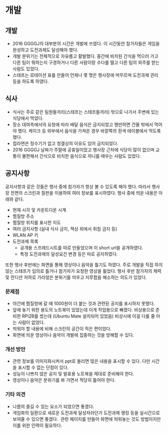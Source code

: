 # 개발

## 개발

* 2016 GGGGJ의 대부분의 시간은 개발에 쓰였다.
  이 시간동안 참가자들은 게임을 완성하고 도전과제도 달성해야 했다.
* 개발 분위기는 전체적으로 자유롭고 활발했다.
  중간에 비치된 간식을 먹으러 가고 다른 팀이 뭐하는지 구경하거나 다른 사람이랑 수다를 떨고 다른 팀의 외주를 받는 사람도 있었다.
* 스태프는 로테이션 표를 만들어 언제나 몇 명은 행사장에 머무르며 도전과제 관리 등을 하도록 하였다.

## 식사

* 식사는 주로 같은 팀원들끼리(스태프는 스태프들끼리) 밖으로 나가서 주변에 있는 식당에서 먹었다.
* 장소 대여측에서의 요청에 따라 배달 음식은 금지되었고 웬만하면 건물 밖에서 먹어야 했다.
  케이크 등 외부에서 음식을 가져온 경우 바깥쪽의 흰색 테이블에서 먹도록 했다.
* 컵라면은 정수기가 없고 청결상의 이유도 있어 금지되었다.
* 2016 GGGGJ 날짜가 주말에 공휴일이었고 행사장 근처에 식당이 많이 없으며 교통이 불편해서 간식으로 비치한 음식으로 끼니를 때우는 사람도 있었다.

## 공지사항

공지사항과 같은 것들은 행사 중에 참가자가 항상 볼 수 있도록 해야 했다.
따라서 행사장 전면의 스크린과 칠판을 이용하여 여러 정보를 표시하였다.
행사 중에 띄운 내용은 아래와 같다.

* 현재 시각 및 카운트다운 시계
* 찜질방 주소
* 찜질방 위치를 표시한 지도
* 여러 금지사항 (실내 식사 금지, 책상 위에서 취침 금지 등)
* WLAN AP 키
* 도전과제 목록
    * 공개용 스프레드시트를 따로 만들었으며 이 short url을 공개하였다.
    * 특정 도전과제의 달성요건 변경 등은 따로 공지하였다.

또한 행사 후반에는 화면을 통해 영상이나 음악을 틀기도 하였다.
주로 개발을 직접 하지 않는 스태프가 임의로 틀거나 참가자가 요청한 영상을 틀었다.
행사 후반 참가자의 체력 및 컨디션 저하로 가라않은 분위기를 띄우고 지루함을 해소하는 의도가 있었다.

### 문제점

* 야간에 찜질방에 갈 때 1000원이 더 붙는 것과 관련된 공지를 표시하지 못했다.
* 앞에 놓기 위한 용도의 노트북이 있었는데 이게 작업용으로 빠졌다.
  비상용으로 준비한 RPi2B를 썼는데 (Ubuntu Mate 설치되어 있었음) 비상시에 이걸 다룰 줄 아는 사람이 없었다.
* 띄워야 할 내용에 비해 스크린의 공간이 적은 편이었다.
* 화면에 띄운 영상이나 음악이 개발에 집중하는 것을 방해할 수 있다.

### 개선 방안

* 관련 정보를 이미지화시켜서 ppt로 돌리면 많은 내용을 표시할 수 있다.
  다만 시간을 표시할 수 없는 단점이 있다.
* 성능이 나쁘지 않은 공지 및 발표용 노트북을 제대로 준비해야 한다.
* 영상이나 음악은 분위기를 봐 가면서 적당히 틀어야 한다.

### 기타 의견

* 나름의 즐길 수 있는 요소가 되었으면 좋겠다.
* 게임화의 일환으로 새로운 도전과제 달성자라던가 도전과제 랭킹 등을 실시간으로 보여줄 수 있으면 좋겠다.
  관련 페이지를 만들어 화면에 띄워놓는 것도 방법이지만 이를 위한 인력이 필요하다.
